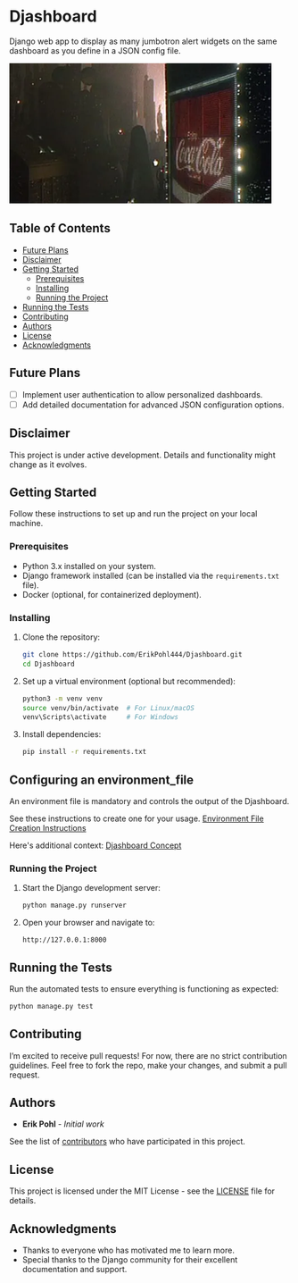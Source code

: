 # Djashboard

Django web app to display as many jumbotron alert widgets on the same dashboard as you define in a JSON config file.

![Blade Runner Jumbotron](20120427125043blade-runner-470x251.webp)

## Table of Contents
- [Future Plans](#future-plans)
- [Disclaimer](#disclaimer)
- [Getting Started](#getting-started)
  - [Prerequisites](#prerequisites)
  - [Installing](#installing)
  - [Running the Project](#running-the-project)
- [Running the Tests](#running-the-tests)
- [Contributing](#contributing)
- [Authors](#authors)
- [License](#license)
- [Acknowledgments](#acknowledgments)

## Future Plans
- [ ] Implement user authentication to allow personalized dashboards.
- [ ] Add detailed documentation for advanced JSON configuration options.

## Disclaimer
This project is under active development. Details and functionality might change as it evolves.

## Getting Started

Follow these instructions to set up and run the project on your local machine.

### Prerequisites
- Python 3.x installed on your system.
- Django framework installed (can be installed via the `requirements.txt` file).
- Docker (optional, for containerized deployment).

### Installing
1. Clone the repository:
   ```bash
   git clone https://github.com/ErikPohl444/Djashboard.git
   cd Djashboard
   ```
2. Set up a virtual environment (optional but recommended):
   ```bash
   python3 -m venv venv
   source venv/bin/activate  # For Linux/macOS
   venv\Scripts\activate     # For Windows
   ```
3. Install dependencies:
   ```bash
   pip install -r requirements.txt
   ```
   
## Configuring an environment_file

An environment file is mandatory and controls the output of the Djashboard.

See these instructions to create one for your usage.  [Environment File Creation Instructions](./docs/environment_template_instructions.md)

Here's additional context:
[Djashboard Concept](./docs/concept.md)

### Running the Project

1. Start the Django development server:
   ```bash
   python manage.py runserver
   ```

2. Open your browser and navigate to:
   ```
   http://127.0.0.1:8000
   ```

## Running the Tests
Run the automated tests to ensure everything is functioning as expected:
```bash
python manage.py test
```

## Contributing
I’m excited to receive pull requests! For now, there are no strict contribution guidelines. Feel free to fork the repo, make your changes, and submit a pull request.

## Authors
- **Erik Pohl** - *Initial work*

See the list of [contributors](https://github.com/ErikPohl444/Djashboard/graphs/contributors) who have participated in this project.

## License
This project is licensed under the MIT License - see the [LICENSE](LICENSE.md) file for details.

## Acknowledgments
- Thanks to everyone who has motivated me to learn more.
- Special thanks to the Django community for their excellent documentation and support.
